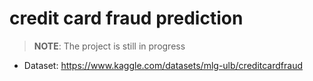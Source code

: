 # credit card fraud prediction

> **NOTE**: The project is still in progress

- Dataset: <https://www.kaggle.com/datasets/mlg-ulb/creditcardfraud>

